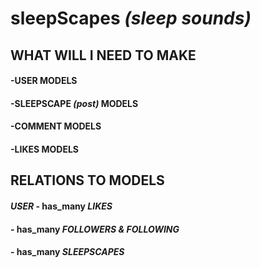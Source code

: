 # sleepScapes *(sleep sounds)*

## WHAT WILL I NEED TO MAKE

#### -USER MODELS
#### -SLEEPSCAPE *(post)* MODELS
#### -COMMENT MODELS
#### -LIKES MODELS

## RELATIONS TO MODELS

#### *USER* - has_many *LIKES*
####        - has_many *FOLLOWERS & FOLLOWING*
####        - has_many *SLEEPSCAPES*

